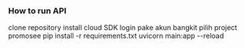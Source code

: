 ### How to run API
clone repository
install cloud SDK
login pake akun bangkit
pilih project promosee
pip install -r requirements.txt
uvicorn main:app --reload
